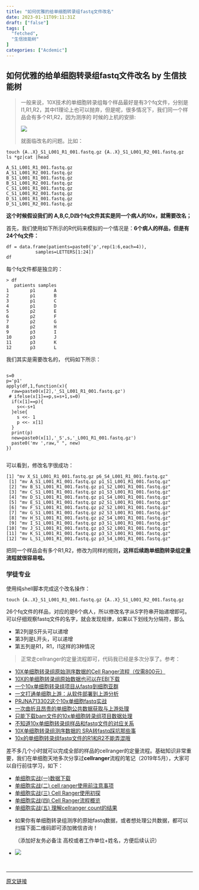 ```yaml
---
title: "如何优雅的给单细胞转录组fastq文件改名"
date: 2023-01-11T09:11:31Z
draft: ["false"]
tags: [
  "fetched",
  "生信技能树"
]
categories: ["Acdemic"]
---
```

如何优雅的给单细胞转录组fastq文件改名 by 生信技能树
------
<div><section data-tool="mdnice编辑器" data-website="https://www.mdnice.com"><blockquote data-tool="mdnice编辑器"><p>一般来说，10X技术的单细胞转录组每个样品最好是有3个fq文件，分别是I1,R1,R2，其中I1理论上也可以抛弃，但是呢，很多情况下，我们同一个样品会有多个R1,R2，因为测序的 时候的上机的安排:</p><p><img data-galleryid="" data-ratio="0.6181150550795593" data-s="300,640" data-src="https://mmbiz.qpic.cn/mmbiz_png/cZNhZQ6j4wxogfLbpxJicfo7ZgWvcMj5TFhXicFtCep4o3Y6lNEOic6oIFv2EGtVOPpsurflibFGAa63Sj5FbTL4Ow/640?wx_fmt=png" data-type="png" data-w="1634" src="https://mmbiz.qpic.cn/mmbiz_png/cZNhZQ6j4wxogfLbpxJicfo7ZgWvcMj5TFhXicFtCep4o3Y6lNEOic6oIFv2EGtVOPpsurflibFGAa63Sj5FbTL4Ow/640?wx_fmt=png"></p><p>就面临改名的问题。比如：</p></blockquote><pre data-tool="mdnice编辑器"><span></span><code>touch {A..X}_S1_L001_R1_001.fastq.gz {A..X}_S1_L001_R2_001.fastq.gz<br>ls *gz|cat |head<br><br>A_S1_L001_R1_001.fastq.gz<br>A_S1_L001_R2_001.fastq.gz<br>B_S1_L001_R1_001.fastq.gz<br>B_S1_L001_R2_001.fastq.gz<br>C_S1_L001_R1_001.fastq.gz<br>C_S1_L001_R2_001.fastq.gz<br>D_S1_L001_R1_001.fastq.gz<br>D_S1_L001_R2_001.fastq.gz<br></code></pre><p data-tool="mdnice编辑器"><strong>这个时候假设我们的 A,B,C,D四个fq文件其实是同一个病人的10x，就需要改名；</strong></p><p data-tool="mdnice编辑器">首先，我们使用如下所示的R代码来模拟的一个情况是：<strong>6个病人的样品，但是有24个fq文件：</strong></p><pre data-tool="mdnice编辑器"><span></span><code>df = data.frame(patients=paste0(<span>'p'</span>,rep(<span>1</span>:<span>6</span>,each=<span>4</span>)),<br>           samples=LETTERS[<span>1</span>:<span>24</span>])<br>df<br></code></pre><p data-tool="mdnice编辑器">每个fq文件都是独立的：</p><pre data-tool="mdnice编辑器"><span></span><code>&gt; df<br>   patients samples<br>1        p1       A<br>2        p1       B<br>3        p1       C<br>4        p1       D<br>5        p2       E<br>6        p2       F<br>7        p2       G<br>8        p2       H<br>9        p3       I<br>10       p3       J<br>11       p3       K<br>12       p3       L<br></code></pre><p data-tool="mdnice编辑器">我们其实是需要改名的， 代码如下所示：</p><pre data-tool="mdnice编辑器"><span></span><code><br>s=<span>0</span><br>p=<span>'p1'</span><br>apply(df,<span>1</span>,<span>function</span>(x){<br>  raw=paste0(x[<span>2</span>],<span>'_S1_L001_R1_001.fastq.gz'</span>)<br> <span># ifelse(x[1]==p,s=s+1,s=0)</span><br>  <span>if</span>(x[<span>1</span>]==p){<br>    s&lt;&lt;-s+<span>1</span><br>  }<span>else</span>{<br>    s &lt;&lt;- <span>1</span><br>    p &lt;&lt;- x[<span>1</span>]<br>  }<br>  print(p)<br>  new=paste0(x[<span>1</span>],<span>'_S'</span>,s,<span>'_L001_R1_001.fastq.gz'</span>)<br>  paste0(<span>'mv '</span>,raw,<span>" "</span>, new)<br>})<br><br></code></pre><p data-tool="mdnice编辑器">可以看到，修改名字很成功：</p><pre data-tool="mdnice编辑器"><span></span><code>[1] <span>"mv X_S1_L001_R1_001.fastq.gz p6_S4_L001_R1_001.fastq.gz"</span><br> [1] <span>"mv A_S1_L001_R1_001.fastq.gz p1_S1_L001_R1_001.fastq.gz"</span><br> [2] <span>"mv B_S1_L001_R1_001.fastq.gz p1_S2_L001_R1_001.fastq.gz"</span><br> [3] <span>"mv C_S1_L001_R1_001.fastq.gz p1_S3_L001_R1_001.fastq.gz"</span><br> [4] <span>"mv D_S1_L001_R1_001.fastq.gz p1_S4_L001_R1_001.fastq.gz"</span><br> [5] <span>"mv E_S1_L001_R1_001.fastq.gz p2_S1_L001_R1_001.fastq.gz"</span><br> [6] <span>"mv F_S1_L001_R1_001.fastq.gz p2_S2_L001_R1_001.fastq.gz"</span><br> [7] <span>"mv G_S1_L001_R1_001.fastq.gz p2_S3_L001_R1_001.fastq.gz"</span><br> [8] <span>"mv H_S1_L001_R1_001.fastq.gz p2_S4_L001_R1_001.fastq.gz"</span><br> [9] <span>"mv I_S1_L001_R1_001.fastq.gz p3_S1_L001_R1_001.fastq.gz"</span><br>[10] <span>"mv J_S1_L001_R1_001.fastq.gz p3_S2_L001_R1_001.fastq.gz"</span><br>[11] <span>"mv K_S1_L001_R1_001.fastq.gz p3_S3_L001_R1_001.fastq.gz"</span><br>[12] <span>"mv L_S1_L001_R1_001.fastq.gz p3_S4_L001_R1_001.fastq.gz"</span><br></code></pre><p data-tool="mdnice编辑器">把同一个样品会有多个R1,R2，修改为同样的规则<strong>，这样后续跑单细胞转录组定量流程就很容易啦。</strong></p><h3 data-tool="mdnice编辑器"><span></span>学徒专业<span></span></h3><p data-tool="mdnice编辑器">使用纯shell脚本完成这个改名操作：</p><pre data-tool="mdnice编辑器"><span></span><code>touch {A..X}_S1_L001_R1_001.fastq.gz {A..X}_S1_L001_R2_001.fastq.gz<br></code></pre><p data-tool="mdnice编辑器">26个fq文件的样品，对应的是6个病人，所以修改名字从S字符串开始递增即可。可以仔细观察fastq文件的名字，就会发现规律，如果以下划线为分隔符，那么</p><ul data-tool="mdnice编辑器"><li><section>第2列是S开头可以递增</section></li><li><section>第3列是L开头，可以递增</section></li><li><section>第五列是R1，R1，I1这样的3种情况</section></li></ul></section><section data-tool="mdnice编辑器" data-website="https://www.mdnice.com"><blockquote data-tool="mdnice编辑器"><p>正常走cellranger的定量流程即可，代码我已经是多次分享了。参考：</p></blockquote><ul data-tool="mdnice编辑器"><li><section><a href="http://mp.weixin.qq.com/s?__biz=MzAxMDkxODM1Ng==&amp;mid=2247512340&amp;idx=3&amp;sn=1b9609a8870a0209dd27ffdcbc3cac87&amp;chksm=9b4bf1afac3c78b90674678fcec66365b9faaa275ff4b0a2255e0a05fa8b905e15222a643bea&amp;scene=21#wechat_redirect" data-linktype="2">10X单细胞转录组原始测序数据的Cell Ranger流程（仅需800元）</a></section></li><li><section><a href="https://mp.weixin.qq.com/s?__biz=MzAxMDkxODM1Ng==&amp;mid=2247496813&amp;idx=1&amp;sn=4151bf2265618eff4e0123722c50e569&amp;scene=21#wechat_redirect" data-linktype="2">10X的单细胞转录组原始数据也可以在EBI下载</a></section></li><li><section><a href="http://mp.weixin.qq.com/s?__biz=MzAxMDkxODM1Ng==&amp;mid=2247510920&amp;idx=1&amp;sn=c4561d34e984406693c014cdfe236c0f&amp;chksm=9b4beb33ac3c622542d894344c323ff7cca52f69119d02fc7aa4636af0cbe7df4b6c63dd5ba9&amp;scene=21#wechat_redirect" data-linktype="2">一个10x单细胞转录组项目从fastq到细胞亚群</a></section></li><li><section><a href="https://mp.weixin.qq.com/s?__biz=MzAxMDkxODM1Ng==&amp;mid=2247513565&amp;idx=1&amp;sn=092e637017d176c43f00a295d3210592&amp;scene=21#wechat_redirect" data-linktype="2">一文打通单细胞上游：从软件部署到上游分析</a></section></li><li><section><a href="http://mp.weixin.qq.com/s?__biz=MzAxMDkxODM1Ng==&amp;mid=2247513605&amp;idx=1&amp;sn=e86a329c887745c6d00d3ededa39dcda&amp;chksm=9b4bf6beac3c7fa8523cef4e7189fb20b914460ddb61e6cd1dd520b5928e1b59a8b7827ce783&amp;scene=21#wechat_redirect" data-linktype="2">PRJNA713302这个10x单细胞fastq实战</a></section></li><li><section><a href="https://mp.weixin.qq.com/s?__biz=MzAxMDkxODM1Ng==&amp;mid=2247513968&amp;idx=1&amp;sn=f5a44a7bea0bdacd8af1a20c177763e5&amp;scene=21#wechat_redirect" data-linktype="2">一次曲折且昂贵的单细胞公共数据获取与上游处理</a></section></li><li><section><a href="https://mp.weixin.qq.com/s?__biz=MzAxMDkxODM1Ng==&amp;mid=2247514146&amp;idx=1&amp;sn=b9721433d49a2d963eeaab1ad47fc91b&amp;scene=21#wechat_redirect" data-linktype="2">只能下载bam文件的10x单细胞转录组项目数据处理</a></section></li><li><section><a href="https://mp.weixin.qq.com/s?__biz=MzAxMDkxODM1Ng==&amp;mid=2247511452&amp;idx=2&amp;sn=83ec97cbc3334a6095e6d63e05e9fd6e&amp;scene=21#wechat_redirect" data-linktype="2">不知道10x单细胞转录组样品和fastq文件的对应关系</a></section></li><li><section><a href="https://mp.weixin.qq.com/s?__biz=MzAxMDkxODM1Ng==&amp;mid=2247508521&amp;idx=2&amp;sn=2cf3158e74d37b3a741908d8bfc8f02f&amp;scene=21#wechat_redirect" data-linktype="2">10X单细胞转录组测序数据的 SRA转fastq踩坑那些事</a></section></li><li><section><a href="https://mp.weixin.qq.com/s?__biz=MzAxMDkxODM1Ng==&amp;mid=2247514395&amp;idx=2&amp;sn=96c505b76ae87dd0efa737c4c44e2270&amp;scene=21#wechat_redirect" data-linktype="2">10x的单细胞转录组fastq文件的R1和R2不能弄混哦</a></section></li></ul><p data-tool="mdnice编辑器">差不多几个小时就可以完成全部的样品的cellranger的定量流程。基础知识非常重要，我们在单细胞天地多次分享过<strong>cellranger</strong>流程的笔记（2019年5月），大家可以自行前往学习，如下：</p><ul data-tool="mdnice编辑器"><li><section><a href="https://mp.weixin.qq.com/s?__biz=MzI1Njk4ODE0MQ==&amp;mid=2247484146&amp;idx=1&amp;sn=16e09b82d048eed1ff6100b22970abd5&amp;scene=21#wechat_redirect" data-linktype="2">单细胞实战(一)数据下载</a></section></li><li><section><a href="https://mp.weixin.qq.com/s?__biz=MzI1Njk4ODE0MQ==&amp;mid=2247484179&amp;idx=1&amp;sn=fe84f5243a6021fe6afea128e3ac273a&amp;scene=21#wechat_redirect" data-linktype="2">单细胞实战(二) cell ranger使用前注意事项</a></section></li><li><section><a href="https://mp.weixin.qq.com/s?__biz=MzI1Njk4ODE0MQ==&amp;mid=2247484206&amp;idx=1&amp;sn=edeebbdd092f79361aee87e9ce086d80&amp;scene=21#wechat_redirect" data-linktype="2">单细胞实战(三) Cell Ranger使用初探</a></section></li><li><section><a href="https://mp.weixin.qq.com/s?__biz=MzI1Njk4ODE0MQ==&amp;mid=2247484355&amp;idx=1&amp;sn=7860fe0c46073a55d2d3700822c3103b&amp;scene=21#wechat_redirect" data-linktype="2">单细胞实战(四) Cell Ranger流程概览</a></section></li><li><section><a href="https://mp.weixin.qq.com/s?__biz=MzI1Njk4ODE0MQ==&amp;mid=2247484402&amp;idx=1&amp;sn=95c2be0dc6499e4b1eb9a91d79e584d1&amp;scene=21#wechat_redirect" data-linktype="2">单细胞实战(五) 理解cellranger count的结果</a></section></li></ul></section><ul data-tool="mdnice编辑器" data-darkmode-bgcolor-16340316661513="rgb(25, 25, 25)" data-darkmode-original-bgcolor-16340316661513="#fff|rgb(255, 255, 255)" data-darkmode-color-16340316661513="rgb(163, 163, 163)" data-darkmode-original-color-16340316661513="#fff|rgb(0, 0, 0)" data-style='margin-top: 8px; margin-bottom: 8px; padding-left: 25px; width: 577.422px; white-space: normal; outline: 0px; letter-spacing: 0.544px; background-color: rgb(255, 255, 255); caret-color: rgb(0, 0, 0); color: rgb(0, 0, 0); font-family: Optima-Regular, Optima, PingFangSC-light, PingFangTC-light, "PingFang SC", Cambria, Cochin, Georgia, Times, "Times New Roman", serif; font-size: 16px; text-align: left; text-size-adjust: auto;' mp-original-font-size="16" mp-original-line-height="25.600000381469727"><li><p data-darkmode-bgcolor-16340316661513="rgb(25, 25, 25)" data-darkmode-original-bgcolor-16340316661513="#fff|rgb(255, 255, 255)" data-darkmode-color-16340316661513="rgb(163, 163, 163)" data-darkmode-original-color-16340316661513="#fff|rgb(0, 0, 0)" mp-original-font-size="16" mp-original-line-height="25.600000381469727"><span data-darkmode-bgcolor-16340316661513="rgb(25, 25, 25)" data-darkmode-original-bgcolor-16340316661513="#fff|rgb(255, 255, 255)" data-darkmode-color-16340316661513="rgb(163, 163, 163)" data-darkmode-original-color-16340316661513="#fff|rgb(0, 0, 0)" mp-original-font-size="16" mp-original-line-height="25.600000381469727">如果你有单细胞转录组测序的原始fastq数据，或者想处理公共数据，都可以扫描下面二维码即可添加微信咨询！</span></p><section data-darkmode-bgcolor-16340316661513="rgb(25, 25, 25)" data-darkmode-original-bgcolor-16340316661513="#fff|rgb(255, 255, 255)" data-darkmode-color-16340316661513="rgb(163, 163, 163)" data-darkmode-original-color-16340316661513="#fff|rgb(0, 0, 0)" mp-original-font-size="16" mp-original-line-height="NaN">（添加好友务必备注 高校或者工作单位+姓名，方便后续认识）</section></li><li><p data-darkmode-bgcolor-16340316661513="rgb(25, 25, 25)" data-darkmode-original-bgcolor-16340316661513="#fff|rgb(255, 255, 255)" data-darkmode-color-16340316661513="rgb(163, 163, 163)" data-darkmode-original-color-16340316661513="#fff|rgb(0, 0, 0)|rgb(62, 62, 62)" data-style='outline: 0px; caret-color: rgb(51, 51, 51); text-size-adjust: auto; letter-spacing: 2px; color: rgb(62, 62, 62); font-family: "Helvetica Neue", Helvetica, "Hiragino Sans GB", "Microsoft YaHei", Arial, sans-serif; font-size: 15px; word-spacing: 2px; text-align: center;' mp-original-font-size="15" mp-original-line-height="24"><img data-ratio="1.1700680272108843" data-s="300,640" data-src="https://mmbiz.qpic.cn/mmbiz_png/cZNhZQ6j4wxvmNvIclfRGEpWuxOMxdq2rJV1jmplnEuXDDDPfEsMLbHvLCWVX4uFobR9uj6JQfxMysCQyyK9wg/640?wx_fmt=png&amp;wxfrom=5&amp;wx_lazy=1&amp;wx_co=1" data-type="png" data-w="294" src="https://mmbiz.qpic.cn/mmbiz_png/cZNhZQ6j4wxvmNvIclfRGEpWuxOMxdq2rJV1jmplnEuXDDDPfEsMLbHvLCWVX4uFobR9uj6JQfxMysCQyyK9wg/640?wx_fmt=png&amp;wxfrom=5&amp;wx_lazy=1&amp;wx_co=1"></p></li></ul><p><br></p><p><mp-style-type data-value="3"></mp-style-type></p></div>  
<hr>
<a href="https://mp.weixin.qq.com/s/fX0jzz9U-fc_PHa0gHV4XQ",target="_blank" rel="noopener noreferrer">原文链接</a>
